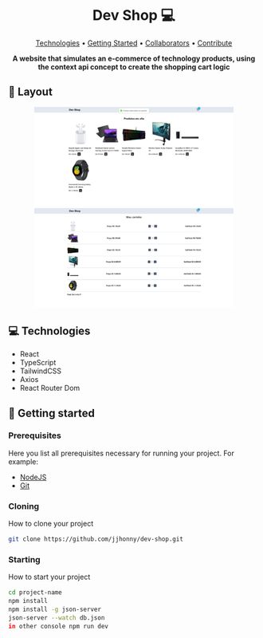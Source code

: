 <h1 align="center" style="font-weight: bold;">Dev Shop 💻</h1>

<p align="center">
 <a href="#tech">Technologies</a> • 
 <a href="#started">Getting Started</a> • 
  <a href="#colab">Collaborators</a> •
 <a href="#contribute">Contribute</a>
</p>

<p align="center">
    <b>A website that simulates an e-commerce of technology products, using the context api concept to create the shopping cart logic</b>
</p>

<h2 id="layout">🎨 Layout</h2>

<p align="center">
    <img src="./docs/home.png" alt="Home page" width="400px">
    <img src="./docs/cart.png" alt="Cart page" width="400px">
</p>

<h2 id="technologies">💻 Technologies</h2>

- React
- TypeScript
- TailwindCSS
- Axios
- React Router Dom

<h2 id="started">🚀 Getting started</h2>

<h3>Prerequisites</h3>

Here you list all prerequisites necessary for running your project. For example:

- [NodeJS](https://github.com/)
- [Git](https://github.com)

<h3>Cloning</h3>

How to clone your project

```bash
git clone https://github.com/jjhonny/dev-shop.git
```

<h3>Starting</h3>

How to start your project

```bash
cd project-name
npm install
npm install -g json-server
json-server --watch db.json
in other console npm run dev
```
